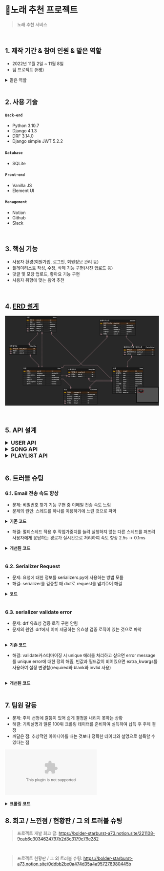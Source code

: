 # :pushpin:노래 추천 프로젝트
>노래 추천 서비스
 

</br>

## 1. 제작 기간 & 참여 인원 & 맡은 역할
- 2022년 11월 2일 ~ 11월 8일
- 팀 프로젝트 (5명)
<details>
<summary >맡은 역할</summary>
<div markdown="1">

- 유저 관리 및 추가 기능
- Playlist 생성/수정/삭제 및 상세페이지 기능
  
</div>
</details>

</br>

## 2. 사용 기술
#### `Back-end`
  - Python 3.10.7
  - Django 4.1.3
  - DRF 3.14.0
  - Django simple JWT 5.2.2
#### `Database`
  - SQLite
#### `Front-end`
  - Vanilla JS
  - Element UI
#### `Management`
  - Notion
  - Github
  - Slack

</br>

## 3. 핵심 기능
- 사용자 환경(회원가입, 로그인, 회원정보 관리 등)
- 플레이리스트 작성, 수정, 삭제 기능 구현(사진 업로드 등)
- 댓글 및 모창 업로드, 좋아요 기능 구현
- 사용자 취향에 맞는 음악 추천

<br>

## 4. [ERD 설계](https://www.erdcloud.com/d/KSbbFqb8PAppJjMR9)
![ex_screenshot](./img/song_erd.png)

<br>

## 5. API 설계 
<details>
<summary style="font-size: 18px;"><b>USER API</b></summary>
<div markdown="1">

![ex_screenshot](./img/API_User.png)

</div>
</details>


<details>
<summary style="font-size: 18px;"><b>SONG API</b></summary>
<div markdown="1">

![ex_screenshot](./img/API_Song01.png)
![ex_screenshot](./img/API_Song02.png)

</div>
</details>

<details>
<summary style="font-size: 18px;"><b>PLAYLIST API</b></summary> 
<div markdown="1">

![ex_screenshot](./img/API_Playlist.png)

</div>
</details>

<br>

## 6. 트러블 슈팅
### 6.1. Email 전송 속도 향상

- 문제: 비밀번호 찾기 기능 구현 중 이메일 전송 속도 느림
- 문제의 원인: 스레드를 하나를 이용하기에 느린 것으로 파악
<details>
<summary><b>기존 코드</b></summary>
<div markdown="1">

~~~python

def send_email(message):
    email = EmailMessage(subject=message["email_subject"], body=message["email_body"], to=[message["to_email"]])
    email.send()

~~~

</div>
</details>

- 해결: 멀티스레드 적용 후 작업가중치를 늘려 실행하지 않는 다른 스레드를 퍼뜨려 사용자에게 응답하는 경로가 실시간으로 처리하여 속도 향상 2.5s -> 0.1ms 

<details> 
<summary><b>개선된 코드</b></summary>
<div markdown="1">

~~~python

import threading
 
class EmailThread(threading.Thread):
    def __init__(self, email): 
        self.email = email 
        threading.Thread.__init__(self) 
        
    def run(self):
        self.email.send() 

def send_email(message):
    email = EmailMessage(subject=message["email_subject"], body=message["email_body"], to=[message["to_email"]])
    EmailThread(email).start()

~~~

</div>
</details>

<br>

### 6.2. Serializer Request
- 문제: 요청에 대한 정보를 serializers.py에 사용하는 방법 모름
- 해결: serializer를 검증할 때 dict로 request를 넘겨주어 해결

<details>
<summary><b>코드</b></summary>
<div markdown="1">

~~~python
#views.py
serializer = ChangePasswordSerializer(user, data=request.data, context={'request': request})

#serializers.py
current_password = self.context.get("request").user.password
~~~

</div>
</details>

<br>

### 6.3. serializer validate error
- 문제: drf 유효성 검증 로직 구현 안됨
- 문제의 원인: drf에서 이미 제공하는 유효성 검증 로직이 있는 것으로 파악

<br>

<details>
<summary><b>기존 코드</b></summary>
<div markdown="1">

~~~python
#serializers.py
nickname = date.get('nickname')
if nickname == '':
	raise serializers.ValidationError(detail={"nickname":"닉네임을 임력해주세요"})
~~~

</div>
</details>

- 해결: validate커스터마이징 시 unique 에러를 처리하고 싶으면 error message를 unique error에 대한 정의 해줌, 
빈값과 필드값이 비어있으면 extra_kwargs를 사용하여 설정 변경함(required와 blank와 invlid 사용)

<br>

<details>
<summary><b>개선된 코드</b></summary>
<div markdown="1">

~~~python
#models.py
email = models.EmailField( max_length=255,unique=True, error_messages={'unique': "이미 존재하는 이메일 주소입니다."})
nickname = models.CharField(max_length=15, unique=True, error_messages={'unique': "이미 존재하는 닉네임입니다."})

#serializers.py
extra_kwargs= 
{'email': {'error_messages': {
'required': '이메일을 입력해주세요.',
'invalid': '알맞은 형식의 이메일을 입력해주세요.',
'blank':'이메일을 입력해주세요.',}},
  
'nickname': {
'error_messages': {
'required': '닉네임을 입력해주세요.',
'blank':'닉네임을 입력해주세요',}},}
~~~

</div>
</details>
<br>

## 7. 팀원 갈등
- 문제: 주제 선정에 갈등이 있어 쉽게 결정을 내리지 못하는 상황
- 해결: 기획설명과 멜론 100위 크롤링 데이터를 준비하여 설득하여 납득 후 주제 결정
- 깨달은 점: 추상적인 아이디어를 내는 것보다 정확한 데이터와 설명으로 설득할 수 있다는 점

![download](./melon_data%20.csv)
<details>
<summary><b>크롤링 코드</b></summary>
<div markdown="1">

~~~python
from urllib.request import urlopen
import pandas as pd
import urllib.request
import urllib.parse
import time
from selenium import webdriver
from selenium.common.exceptions import NoSuchElementException

driver = webdriver.Chrome('C:/chromedriver_win32/chromedriver.exe') #크롬 드라이버 접근
driver.implicitly_wait(1)

url = 'https://www.melon.com/chart/age/index.htm?chartType=YE&chartGenre=KPOP&chartDate='
year = ['1990','1991','1992','1993','1994','1995','1996','1997','1998','1999', '2000', '2001','2002','2003','2004','2005','2006','2007','2008','2009','2010','2011','2012','2013','2014', '2015','2016','2017','2018','2019']

#전체 데이터를 담을 곳
df = pd.DataFrame() 

#test
driver.get(url+year[0]) #연도 선택 - 반복문 


jenre = [] # 큰 반복문 안에
lyrics = []
titles = []
year = []



for i in range(50):

    info_list = driver.find_elements_by_css_selector('#lst50 > td:nth-child(4) > div > a') #Top50 리스트 #Top50 리스트
    info_list[i].click() #곡정보 선택
    time.sleep(2)

    #가사 펼치기
    try:
        driver.find_element_by_css_selector('.button_more.arrow_d').click()
        time.sleep(2)
    except NoSuchElementException: #가사가 없는 경우 펼치기 수행x
        pass
   


    #장르, 가사, 노래 제목 크롤링
    titles.append(driver.find_element_by_css_selector('#downloadfrm > div > div > div.entry > div.info > div.song_name').text)
    jenre.append(driver.find_element_by_css_selector('#downloadfrm > div > div > div.entry > div.meta > dl > dd:nth-child(6)').text)
    lyrics.append(driver.find_element_by_css_selector('#lyricArea').text)
    year.append('1990')
    
    driver.back()
    time.sleep(2)

df = pd.DataFrame(zip(year, titles, jenre, lyrics), columns=['year','titles','jenre','lyrics'])


time.sleep(2)
driver.close()

df.to_csv('C:/Users/haeni_kim/Desktop/PROJECT/multi_project/melon_inform.csv',encoding = 'utf-8-sig')
~~~

</div>
</details>

## 8. 회고 / 느낀점 / 현황판 / 그 외 트러블 슈팅
>프로젝트 개발 회고 글: https://bolder-starburst-a73.notion.site/221108-9cab6c3034624797b2d3c3179e79c282
<br>

>프로젝트 현황판 / 그 외 트러블 슈팅: https://bolder-starburst-a73.notion.site/0ddbb2be0a474d35a4a957278980445b

